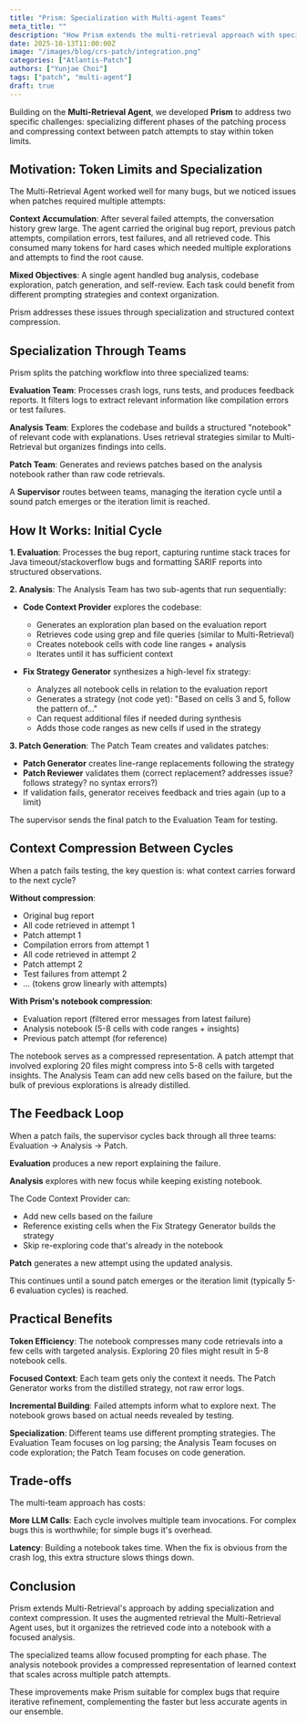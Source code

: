 ```yaml
---
title: "Prism: Specialization with Multi-agent Teams"
meta_title: ""
description: "How Prism extends the multi-retrieval approach with specialized teams."
date: 2025-10-13T11:00:00Z
image: "/images/blog/crs-patch/integration.png"
categories: ["Atlantis-Patch"]
authors: ["Yunjae Choi"]
tags: ["patch", "multi-agent"]
draft: true
---
```


Building on the **Multi-Retrieval Agent**, we developed **Prism** to address two specific challenges: specializing different phases of the patching process and compressing context between patch attempts to stay within token limits.

## Motivation: Token Limits and Specialization

The Multi-Retrieval Agent worked well for many bugs, but we noticed issues when patches required multiple attempts:

**Context Accumulation**: After several failed attempts, the conversation history grew large. The agent carried the original bug report, previous patch attempts, compilation errors, test failures, and all retrieved code. This consumed many tokens for hard cases which needed multiple explorations and attempts to find the root cause.

**Mixed Objectives**: A single agent handled bug analysis, codebase exploration, patch generation, and self-review. Each task could benefit from different prompting strategies and context organization.

Prism addresses these issues through specialization and structured context compression.

## Specialization Through Teams

Prism splits the patching workflow into three specialized teams:

**Evaluation Team**: Processes crash logs, runs tests, and produces feedback reports. It filters logs to extract relevant information like compilation errors or test failures.

**Analysis Team**: Explores the codebase and builds a structured "notebook" of relevant code with explanations. Uses retrieval strategies similar to Multi-Retrieval but organizes findings into cells.

**Patch Team**: Generates and reviews patches based on the analysis notebook rather than raw code retrievals.

A **Supervisor** routes between teams, managing the iteration cycle until a sound patch emerges or the iteration limit is reached.

## How It Works: Initial Cycle

**1. Evaluation**: Processes the bug report, capturing runtime stack traces for Java timeout/stackoverflow bugs and formatting SARIF reports into structured observations.

**2. Analysis**: The Analysis Team has two sub-agents that run sequentially:

   - **Code Context Provider** explores the codebase:
     - Generates an exploration plan based on the evaluation report
     - Retrieves code using grep and file queries (similar to Multi-Retrieval)
     - Creates notebook cells with code line ranges + analysis
     - Iterates until it has sufficient context

   - **Fix Strategy Generator** synthesizes a high-level fix strategy:
     - Analyzes all notebook cells in relation to the evaluation report
     - Generates a strategy (not code yet): "Based on cells 3 and 5, follow the pattern of..."
     - Can request additional files if needed during synthesis
     - Adds those code ranges as new cells if used in the strategy

**3. Patch Generation**: The Patch Team creates and validates patches:
   - **Patch Generator** creates line-range replacements following the strategy
   - **Patch Reviewer** validates them (correct replacement? addresses issue? follows strategy? no syntax errors?)
   - If validation fails, generator receives feedback and tries again (up to a limit)

The supervisor sends the final patch to the Evaluation Team for testing.

## Context Compression Between Cycles

When a patch fails testing, the key question is: what context carries forward to the next cycle?

**Without compression**:
- Original bug report
- All code retrieved in attempt 1
- Patch attempt 1
- Compilation errors from attempt 1
- All code retrieved in attempt 2
- Patch attempt 2
- Test failures from attempt 2
- ... (tokens grow linearly with attempts)

**With Prism's notebook compression**:
- Evaluation report (filtered error messages from latest failure)
- Analysis notebook (5-8 cells with code ranges + insights)
- Previous patch attempt (for reference)

The notebook serves as a compressed representation. A patch attempt that involved exploring 20 files might compress into 5-8 cells with targeted insights. The Analysis Team can add new cells based on the failure, but the bulk of previous explorations is already distilled.

## The Feedback Loop

When a patch fails, the supervisor cycles back through all three teams: Evaluation → Analysis → Patch.

**Evaluation** produces a new report explaining the failure.

**Analysis** explores with new focus while keeping existing notebook.

The Code Context Provider can:
- Add new cells based on the failure
- Reference existing cells when the Fix Strategy Generator builds the strategy
- Skip re-exploring code that's already in the notebook

**Patch** generates a new attempt using the updated analysis.

This continues until a sound patch emerges or the iteration limit (typically 5-6 evaluation cycles) is reached.

## Practical Benefits

**Token Efficiency**: The notebook compresses many code retrievals into a few cells with targeted analysis. Exploring 20 files might result in 5-8 notebook cells.

**Focused Context**: Each team gets only the context it needs. The Patch Generator works from the distilled strategy, not raw error logs.

**Incremental Building**: Failed attempts inform what to explore next. The notebook grows based on actual needs revealed by testing.

**Specialization**: Different teams use different prompting strategies. The Evaluation Team focuses on log parsing; the Analysis Team focuses on code exploration; the Patch Team focuses on code generation.

## Trade-offs

The multi-team approach has costs:

**More LLM Calls**: Each cycle involves multiple team invocations. For complex bugs this is worthwhile; for simple bugs it's overhead.

**Latency**: Building a notebook takes time. When the fix is obvious from the crash log, this extra structure slows things down.

## Conclusion

Prism extends Multi-Retrieval's approach by adding specialization and context compression. It uses the augmented retrieval the Multi-Retrieval Agent uses, but it organizes the retrieved code into a notebook with a focused analysis.

The specialized teams allow focused prompting for each phase. The analysis notebook provides a compressed representation of learned context that scales across multiple patch attempts.

These improvements make Prism suitable for complex bugs that require iterative refinement, complementing the faster but less accurate agents in our ensemble.
